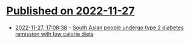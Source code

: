 # [Published on 2022-11-27](index.md)

* [2022-11-27, 17:08:38](https://news.ycombinator.com/item?id=33764511) - [South Asian people undergo type 2 diabetes remission with low calorie diets](https://medicalxpress.com/news/2022-11-south-asian-people-diabetes-remission.html)

